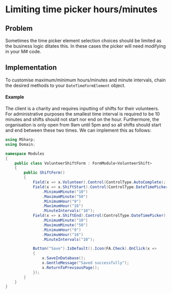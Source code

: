 # Limiting time picker hours/minutes

## Problem

Sometimes the time picker element selection choices should be limited as the business logic ditates this. 
In these cases the picker will need modifying in your M# code.

## Implementation

To customise maximum/minimum hours/minutes and minute intervals, chain the desired methods to your
`DateTimeFormElement` object.

#### Example

The client is a charity and requires inputting of shifts for their volunteers.
For administrative purposes the smallest time interval is required to be 10 minutes and
shifts should not start nor end on the hour. Furthermore, the organisation is only open
from 9am until 5pm and so all shifts should start and end between these two times.
We can implement this as follows:

```csharp
using MSharp;
using Domain;

namespace Modules
{
    public class VolunteerShiftForm : FormModule<VolunteerShift>
    {
        public ShiftForm()
        {
            Field(x => x.Volunteer).Control(ControlType.AutoComplete);
            Field(x => x.ShiftStart).Control(ControlType.DateTimePicker);
                .MinimumMinute("10")
                .MaximumMinute("50")
                .MinimumHour("9")
                .MaximumHour("16")
                .MinuteIntervals("10");
            Field(x => x.ShiftEnd).Control(ControlType.DateTimePicker);
                .MinimumMinute("10")
                .MaximumMinute("50")
                .MinimumHour("9")
                .MaximumHour("16")
                .MinuteIntervals("10");

            Button("Save").IsDefault().Icon(FA.Check).OnClick(x =>
            {
                x.SaveInDatabase();
                x.GentleMessage("Saved successfully");
                x.ReturnToPreviousPage();
            });
        }
    }
}
```